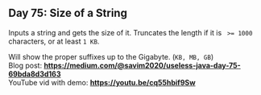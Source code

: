 <style>
.unusedStyle_WhyAreYouHere {
    color: blue;
    font-weight:700;
    font-size: 30px;
}
</style>
## Day 75: Size of a String

Inputs a string and gets the size of it. Truncates the length if it is ` >= 1000` characters, 
or at least `1 KB`. 

Will show the proper suffixes up to the Gigabyte. (`KB, MB, GB`)  
Blog post:  **<https://medium.com/@savim2020/useless-java-day-75-69bda8d3d163>**  
YouTube vid with demo: **<https://youtu.be/cq55hbif9Sw>**